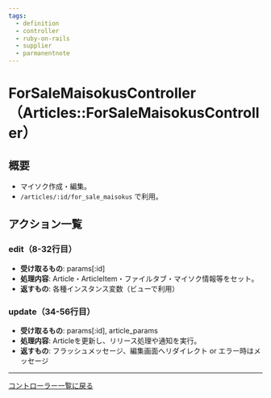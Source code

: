 ```yaml
---
tags:
  - definition
  - controller
  - ruby-on-rails
  - supplier
  - parmanentnote
---
```


# ForSaleMaisokusController（Articles::ForSaleMaisokusController）

## 概要
- マイソク作成・編集。
- `/articles/:id/for_sale_maisokus` で利用。

## アクション一覧

### edit（8-32行目）
- **受け取るもの**: params[:id]
- **処理内容**: Article・ArticleItem・ファイルタブ・マイソク情報等をセット。
- **返すもの**: 各種インスタンス変数（ビューで利用）

### update（34-56行目）
- **受け取るもの**: params[:id], article_params
- **処理内容**: Articleを更新し、リリース処理や通知を実行。
- **返すもの**: フラッシュメッセージ、編集画面へリダイレクト or エラー時はメッセージ

---

[コントローラー一覧に戻る](../supplier_controllers_index.md) 